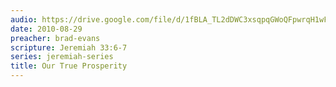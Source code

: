 ```yaml
---
audio: https://drive.google.com/file/d/1fBLA_TL2dDWC3xsqpqGWoQFpwrqH1wFY/view
date: 2010-08-29
preacher: brad-evans
scripture: Jeremiah 33:6-7
series: jeremiah-series
title: Our True Prosperity
---
```


